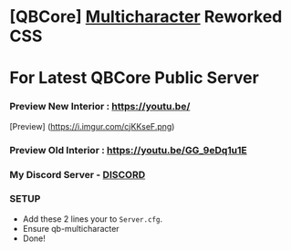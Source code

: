 # [QBCore] [Multicharacter](https://github.com/qbcore-framework/qb-multicharacter) Reworked CSS
# For Latest QBCore Public Server

### Preview New Interior : https://youtu.be/

[Preview] (https://i.imgur.com/cjKKseF.png)

### Preview Old Interior : https://youtu.be/GG_9eDq1u1E

### My Discord Server - [DISCORD](https://discord.gg/jSDMuNjpuw)

### SETUP 
- Add these 2 lines your to `Server.cfg`.
- Ensure qb-multicharacter 
- Done!
